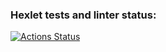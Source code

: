 ### Hexlet tests and linter status:
[![Actions Status](https://github.com/AnastasiyaKoltsova/frontend-bootcamp-project-46/workflows/hexlet-check/badge.svg)](https://github.com/AnastasiyaKoltsova/frontend-bootcamp-project-46/actions)